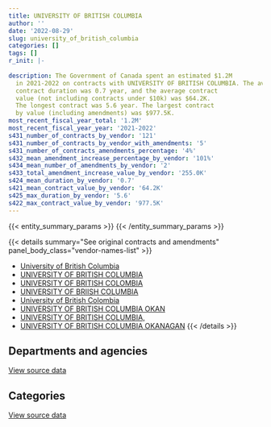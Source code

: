 ```yaml
---
title: UNIVERSITY OF BRITISH COLUMBIA
author: ''
date: '2022-08-29'
slug: university_of_british_columbia
categories: []
tags: []
r_init: |-
  
description: The Government of Canada spent an estimated $1.2M
  in 2021-2022 on contracts with UNIVERSITY OF BRITISH COLUMBIA. The average
  contract duration was 0.7 year, and the average contract
  value (not including contracts under $10k) was $64.2K.
  The longest contract was 5.6 year. The largest contract
  by value (including amendments) was $977.5K.
most_recent_fiscal_year_total: '1.2M'
most_recent_fiscal_year_year: '2021-2022'
s431_number_of_contracts_by_vendor: '121'
s431_number_of_contracts_by_vendor_with_amendments: '5'
s431_number_of_contracts_amendments_percentage: '4%'
s432_mean_amendment_increase_percentage_by_vendor: '101%'
s434_mean_number_of_amendments_by_vendor: '2'
s433_total_amendment_increase_value_by_vendor: '255.0K'
s424_mean_duration_by_vendor: '0.7'
s421_mean_contract_value_by_vendor: '64.2K'
s425_max_duration_by_vendor: '5.6'
s422_max_contract_value_by_vendor: '977.5K'
---
```


<script src="/rmarkdown-libs/htmlwidgets/htmlwidgets.js"></script>
<link href="/rmarkdown-libs/datatables-css/datatables-crosstalk.css" rel="stylesheet" />
<script src="/rmarkdown-libs/datatables-binding/datatables.js"></script>
<script src="/rmarkdown-libs/jquery/jquery-3.6.0.min.js"></script>
<link href="/rmarkdown-libs/dt-core-bootstrap/css/dataTables.bootstrap.min.css" rel="stylesheet" />
<link href="/rmarkdown-libs/dt-core-bootstrap/css/dataTables.bootstrap.extra.css" rel="stylesheet" />
<script src="/rmarkdown-libs/dt-core-bootstrap/js/jquery.dataTables.min.js"></script>
<script src="/rmarkdown-libs/dt-core-bootstrap/js/dataTables.bootstrap.min.js"></script>
<link href="/rmarkdown-libs/crosstalk/css/crosstalk.min.css" rel="stylesheet" />
<script src="/rmarkdown-libs/crosstalk/js/crosstalk.min.js"></script>
<script src="/rmarkdown-libs/htmlwidgets/htmlwidgets.js"></script>
<link href="/rmarkdown-libs/datatables-css/datatables-crosstalk.css" rel="stylesheet" />
<script src="/rmarkdown-libs/datatables-binding/datatables.js"></script>
<script src="/rmarkdown-libs/jquery/jquery-3.6.0.min.js"></script>
<link href="/rmarkdown-libs/dt-core-bootstrap/css/dataTables.bootstrap.min.css" rel="stylesheet" />
<link href="/rmarkdown-libs/dt-core-bootstrap/css/dataTables.bootstrap.extra.css" rel="stylesheet" />
<script src="/rmarkdown-libs/dt-core-bootstrap/js/jquery.dataTables.min.js"></script>
<script src="/rmarkdown-libs/dt-core-bootstrap/js/dataTables.bootstrap.min.js"></script>
<link href="/rmarkdown-libs/crosstalk/css/crosstalk.min.css" rel="stylesheet" />
<script src="/rmarkdown-libs/crosstalk/js/crosstalk.min.js"></script>

{{< entity_summary_params >}}
{{< /entity_summary_params >}}

{{< details summary="See original contracts and amendments" panel_body_class="vendor-names-list" >}}
- [University of British Columbia](https://search.open.canada.ca/en/ct/?sort=contract_value_f%20desc&page=1&search_text=%22University%20of%20British%20Columbia%22)
- [UNIVERSITY OF BRITISH COLUMBIA](https://search.open.canada.ca/en/ct/?sort=contract_value_f%20desc&page=1&search_text=%22UNIVERSITY%20OF%20BRITISH%20COLUMBIA%22)
- [UNIVERSITY OF BRITISH COLOMBIA](https://search.open.canada.ca/en/ct/?sort=contract_value_f%20desc&page=1&search_text=%22UNIVERSITY%20OF%20BRITISH%20COLOMBIA%22)
- [UNIVERSITY OF BRIISH COLUMBIA](https://search.open.canada.ca/en/ct/?sort=contract_value_f%20desc&page=1&search_text=%22UNIVERSITY%20OF%20BRIISH%20COLUMBIA%22)
- [University of British Colombia](https://search.open.canada.ca/en/ct/?sort=contract_value_f%20desc&page=1&search_text=%22University%20of%20British%20Colombia%22)
- [UNIVERSITY OF BRITISH COLUMBIA OKAN](https://search.open.canada.ca/en/ct/?sort=contract_value_f%20desc&page=1&search_text=%22UNIVERSITY%20OF%20BRITISH%20COLUMBIA%20OKAN%22)
- [UNIVERSITY OF BRITISH COLUMBIA,](https://search.open.canada.ca/en/ct/?sort=contract_value_f%20desc&page=1&search_text=%22UNIVERSITY%20OF%20BRITISH%20COLUMBIA%2c%22)
- [UNIVERSITY OF BRITISH COLUMBIA OKANAGAN](https://search.open.canada.ca/en/ct/?sort=contract_value_f%20desc&page=1&search_text=%22UNIVERSITY%20OF%20BRITISH%20COLUMBIA%20OKANAGAN%22)
{{< /details >}}

## Departments and agencies

<div id="htmlwidget-1" style="width:100%;height:auto;" class="datatables html-widget"></div>
<script type="application/json" data-for="htmlwidget-1">{"x":{"style":"bootstrap","filter":"none","vertical":false,"data":[["<a href=\"/departments/aafc-aac/\">Agriculture and Agri-Food Canada<\/a>","<a href=\"/departments/csa-asc/\">Canadian Space Agency<\/a>","<a href=\"/departments/dfatd-maecd/\">Global Affairs Canada<\/a>","<a href=\"/departments/dfo-mpo/\">Fisheries and Oceans Canada<\/a>","<a href=\"/departments/dnd-mdn/\">National Defence<\/a>","<a href=\"/departments/ec/\">Environment and Climate Change Canada<\/a>","<a href=\"/departments/esdc-edsc/\">Employment and Social Development Canada<\/a>","<a href=\"/departments/hc-sc/\">Health Canada<\/a>","<a href=\"/departments/nrc-cnrc/\">National Research Council Canada<\/a>","<a href=\"/departments/nrcan-rncan/\">Natural Resources Canada<\/a>","<a href=\"/departments/pc/\">Parks Canada<\/a>","<a href=\"/departments/phac-aspc/\">Public Health Agency of Canada<\/a>","<a href=\"/departments/sshrc-crsh/\">Social Sciences and Humanities Research Council of Canada<\/a>","<a href=\"/departments/vac-acc/\">Veterans Affairs Canada<\/a>"],[9161.07,72918.2,null,null,309794.12,20000,null,null,42922.09,210888.41,2817.76,176079.4,null,null],[null,73117.97,21808,471359.75,575438.23,42730,25300,82283.46,358862.77,235506.9,15392.52,77335.01,5531.05,null],[null,54738.59,null,65100,1605605.57,220791.85,12399.09,17716.54,204565.3,128593.2,15350.47,8030.14,22492.95,16065.57],[4336.5,null,null,null,365881.44,138118.88,61850.88,null,251589.75,265204.73,15350.47,27914.28,null,23934.43]],"container":"<table class=\"table table-striped table-hover row-border order-column display\">\n  <thead>\n    <tr>\n      <th>Department<\/th>\n      <th>2018-2019<\/th>\n      <th>2019-2020<\/th>\n      <th>2020-2021<\/th>\n      <th>2021-2022<\/th>\n    <\/tr>\n  <\/thead>\n<\/table>","options":{"order":[[4,"desc"]],"pageLength":10,"autoWidth":true,"columnDefs":[{"targets":1,"render":"function(data, type, row, meta) {\n    return type !== 'display' ? data : DTWidget.formatCurrency(data, \"$\", 2, 3, \",\", \".\", true, null);\n  }"},{"targets":2,"render":"function(data, type, row, meta) {\n    return type !== 'display' ? data : DTWidget.formatCurrency(data, \"$\", 2, 3, \",\", \".\", true, null);\n  }"},{"targets":3,"render":"function(data, type, row, meta) {\n    return type !== 'display' ? data : DTWidget.formatCurrency(data, \"$\", 2, 3, \",\", \".\", true, null);\n  }"},{"targets":4,"render":"function(data, type, row, meta) {\n    return type !== 'display' ? data : DTWidget.formatCurrency(data, \"$\", 2, 3, \",\", \".\", true, null);\n  }"},{"width":"16%","targets":[1,2,3,4]},{"className":"dt-right","targets":[1,2,3,4]}],"orderClasses":false}},"evals":["options.columnDefs.0.render","options.columnDefs.1.render","options.columnDefs.2.render","options.columnDefs.3.render"],"jsHooks":[]}</script>
<p class="text-right">
<a href="https://github.com/GoC-Spending/contracts-data/tree/main/data/out/vendors/university_of_british_columbia/summary_by_fiscal_year_by_department.csv" class="source-data-link btn btn-link">View source data</a>
</p>

## Categories

<div id="htmlwidget-2" style="width:100%;height:auto;" class="datatables html-widget"></div>
<script type="application/json" data-for="htmlwidget-2">{"x":{"style":"bootstrap","filter":"none","vertical":false,"data":[["<a href=\"/categories/other/\">(Other)<\/a>","<a href=\"/categories/facilities_and_construction/\">Facilities and construction<\/a>","<a href=\"/categories/professional_services/\">Professional services<\/a>","<a href=\"/categories/industrial_products_and_services/\">Industrial products and services<\/a>","<a href=\"/categories/security_and_protection/\">Security and protection<\/a>","<a href=\"/categories/human_capital/\">Human capital<\/a>"],[131250,327380.27,289889.91,22500,null,73560.86],[120750,459367.73,1298052.04,12000,null,94495.9],[40303.2,788401.01,1456788.9,null,12768.98,73187.17],[39913.28,303001.44,733955.16,null,14431.47,62880]],"container":"<table class=\"table table-striped table-hover row-border order-column display\">\n  <thead>\n    <tr>\n      <th>Category<\/th>\n      <th>2018-2019<\/th>\n      <th>2019-2020<\/th>\n      <th>2020-2021<\/th>\n      <th>2021-2022<\/th>\n    <\/tr>\n  <\/thead>\n<\/table>","options":{"order":[[4,"desc"]],"dom":"t","pageLength":30,"autoWidth":true,"columnDefs":[{"targets":1,"render":"function(data, type, row, meta) {\n    return type !== 'display' ? data : DTWidget.formatCurrency(data, \"$\", 2, 3, \",\", \".\", true, null);\n  }"},{"targets":2,"render":"function(data, type, row, meta) {\n    return type !== 'display' ? data : DTWidget.formatCurrency(data, \"$\", 2, 3, \",\", \".\", true, null);\n  }"},{"targets":3,"render":"function(data, type, row, meta) {\n    return type !== 'display' ? data : DTWidget.formatCurrency(data, \"$\", 2, 3, \",\", \".\", true, null);\n  }"},{"targets":4,"render":"function(data, type, row, meta) {\n    return type !== 'display' ? data : DTWidget.formatCurrency(data, \"$\", 2, 3, \",\", \".\", true, null);\n  }"},{"width":"16%","targets":[1,2,3,4]},{"className":"dt-right","targets":[1,2,3,4]}],"orderClasses":false,"lengthMenu":[10,25,30,50,100]}},"evals":["options.columnDefs.0.render","options.columnDefs.1.render","options.columnDefs.2.render","options.columnDefs.3.render"],"jsHooks":[]}</script>
<p class="text-right">
<a href="https://github.com/GoC-Spending/contracts-data/tree/main/data/out/vendors/university_of_british_columbia/summary_by_fiscal_year_by_category.csv" class="source-data-link btn btn-link">View source data</a>
</p>

